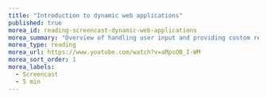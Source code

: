 ```yaml
---
title: "Introduction to dynamic web applications"
published: true
morea_id: reading-screencast-dynamic-web-applications
morea_summary: "Overview of handling user input and providing custom responses."
morea_type: reading
morea_url: https://www.youtube.com/watch?v=aMpsOB_I-WM
morea_sort_order: 1
morea_labels:
  - Screencast
  - 5 min
---
```


